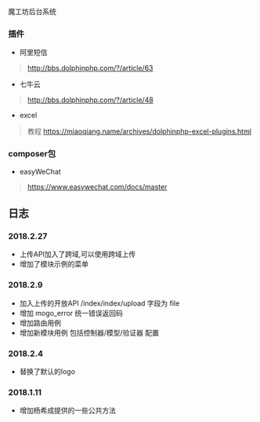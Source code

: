 魔工坊后台系统
### 插件
+ 阿里短信
> http://bbs.dolphinphp.com/?/article/63
+ 七牛云
> http://bbs.dolphinphp.com/?/article/48
+ excel
> 教程 https://miaoqiang.name/archives/dolphinphp-excel-plugins.html

### composer包
+ easyWeChat
> https://www.easywechat.com/docs/master

## 日志

### 2018.2.27
+ 上传API加入了跨域,可以使用跨域上传
+ 增加了模块示例的菜单

### 2018.2.9 
+ 加入上传的开放API /index/index/upload 字段为 file
+ 增加 mogo_error 统一错误返回码 
+ 增加路由用例
+ 增加新模块用例 包括控制器/模型/验证器 配置

### 2018.2.4
+ 替换了默认的logo

### 2018.1.11
+ 增加杨希成提供的一些公共方法

